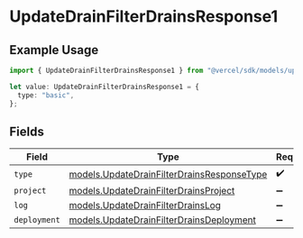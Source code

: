 # UpdateDrainFilterDrainsResponse1

## Example Usage

```typescript
import { UpdateDrainFilterDrainsResponse1 } from "@vercel/sdk/models/updatedrainop.js";

let value: UpdateDrainFilterDrainsResponse1 = {
  type: "basic",
};
```

## Fields

| Field                                                                                          | Type                                                                                           | Required                                                                                       | Description                                                                                    |
| ---------------------------------------------------------------------------------------------- | ---------------------------------------------------------------------------------------------- | ---------------------------------------------------------------------------------------------- | ---------------------------------------------------------------------------------------------- |
| `type`                                                                                         | [models.UpdateDrainFilterDrainsResponseType](../models/updatedrainfilterdrainsresponsetype.md) | :heavy_check_mark:                                                                             | N/A                                                                                            |
| `project`                                                                                      | [models.UpdateDrainFilterDrainsProject](../models/updatedrainfilterdrainsproject.md)           | :heavy_minus_sign:                                                                             | N/A                                                                                            |
| `log`                                                                                          | [models.UpdateDrainFilterDrainsLog](../models/updatedrainfilterdrainslog.md)                   | :heavy_minus_sign:                                                                             | N/A                                                                                            |
| `deployment`                                                                                   | [models.UpdateDrainFilterDrainsDeployment](../models/updatedrainfilterdrainsdeployment.md)     | :heavy_minus_sign:                                                                             | N/A                                                                                            |